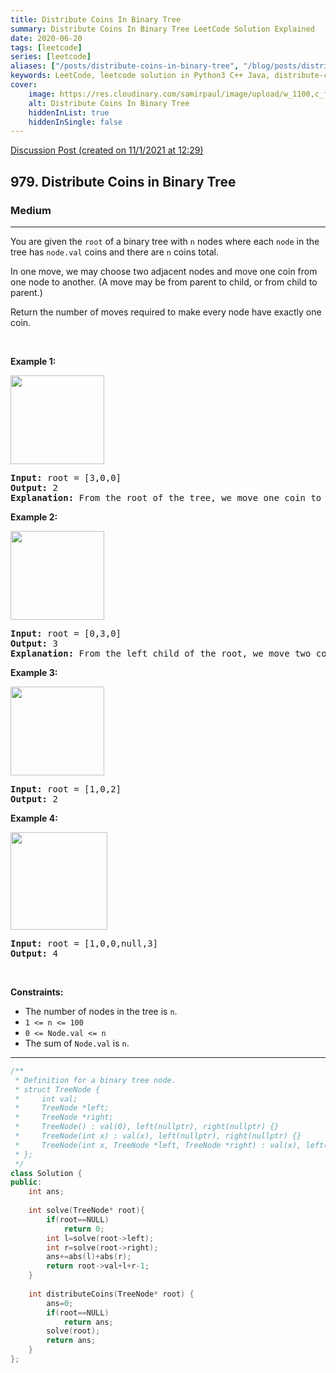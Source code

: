 ```yaml
---
title: Distribute Coins In Binary Tree
summary: Distribute Coins In Binary Tree LeetCode Solution Explained
date: 2020-06-20
tags: [leetcode]
series: [leetcode]
aliases: ["/posts/distribute-coins-in-binary-tree", "/blog/posts/distribute-coins-in-binary-tree", "/distribute-coins-in-binary-tree"]
keywords: LeetCode, leetcode solution in Python3 C++ Java, distribute-coins-in-binary-tree solution
cover:
    image: https://res.cloudinary.com/samirpaul/image/upload/w_1100,c_fit,co_rgb:FFFFFF,l_text:Arial_70_bold:Distribute Coins In Binary Tree/problem-solving.webp
    alt: Distribute Coins In Binary Tree
    hiddenInList: true
    hiddenInSingle: false
---
```



[Discussion Post (created on 11/1/2021 at 12:29)](https://leetcode.com/problems/distribute-coins-in-binary-tree/discuss/1060344/DFS-or-C%2B%2B)  
<h2>979. Distribute Coins in Binary Tree</h2><h3>Medium</h3><hr><div><p>You are given the <code>root</code> of a binary tree with <code>n</code> nodes where each <code>node</code> in the tree has <code>node.val</code> coins and there are <code>n</code> coins total.</p>

<p>In one move, we may choose two adjacent nodes and move one coin from one node to another. (A move may be from parent to child, or from child to parent.)</p>

<p>Return the number of moves required to make every node have exactly one coin.</p>

<p>&nbsp;</p>
<p><strong>Example 1:</strong></p>
<img alt="" src="https://assets.leetcode.com/uploads/2019/01/18/tree1.png" style="width: 150px; height: 142px;">
<pre><strong>Input:</strong> root = [3,0,0]
<strong>Output:</strong> 2
<strong>Explanation: </strong>From the root of the tree, we move one coin to its left child, and one coin to its right child.
</pre>

<p><strong>Example 2:</strong></p>
<img alt="" src="https://assets.leetcode.com/uploads/2019/01/18/tree2.png" style="width: 150px; height: 142px;">
<pre><strong>Input:</strong> root = [0,3,0]
<strong>Output:</strong> 3
<strong>Explanation: </strong>From the left child of the root, we move two coins to the root [taking two moves].  Then, we move one coin from the root of the tree to the right child.
</pre>

<p><strong>Example 3:</strong></p>
<img alt="" src="https://assets.leetcode.com/uploads/2019/01/18/tree3.png" style="width: 150px; height: 142px;">
<pre><strong>Input:</strong> root = [1,0,2]
<strong>Output:</strong> 2
</pre>

<p><strong>Example 4:</strong></p>
<img alt="" src="https://assets.leetcode.com/uploads/2019/01/18/tree4.png" style="width: 155px; height: 156px;">
<pre><strong>Input:</strong> root = [1,0,0,null,3]
<strong>Output:</strong> 4
</pre>

<p>&nbsp;</p>
<p><strong>Constraints:</strong></p>

<ul>
	<li>The number of nodes in the tree is <code>n</code>.</li>
	<li><code>1 &lt;= n &lt;= 100</code></li>
	<li><code>0 &lt;= Node.val &lt;= n</code></li>
	<li>The sum of <code>Node.val</code> is <code>n</code>.</li>
</ul>
</div>

---




```cpp
/**
 * Definition for a binary tree node.
 * struct TreeNode {
 *     int val;
 *     TreeNode *left;
 *     TreeNode *right;
 *     TreeNode() : val(0), left(nullptr), right(nullptr) {}
 *     TreeNode(int x) : val(x), left(nullptr), right(nullptr) {}
 *     TreeNode(int x, TreeNode *left, TreeNode *right) : val(x), left(left), right(right) {}
 * };
 */
class Solution {
public:
    int ans;
    
    int solve(TreeNode* root){
        if(root==NULL)
            return 0;
        int l=solve(root->left);
        int r=solve(root->right);
        ans+=abs(l)+abs(r);
        return root->val+l+r-1;
    }
    
    int distributeCoins(TreeNode* root) {
        ans=0;
        if(root==NULL)
            return ans;
        solve(root);
        return ans;
    }
};
```
